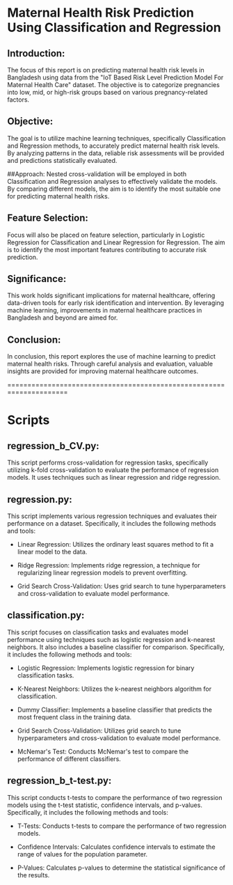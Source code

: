 #  Maternal Health Risk Prediction Using Classification and Regression

## Introduction:
The focus of this report is on predicting maternal health risk levels in Bangladesh using data from the "IoT Based Risk Level Prediction Model For Maternal Health Care" dataset. The objective is to categorize pregnancies into low, mid, or high-risk groups based on various pregnancy-related factors.

## Objective:
The goal is to utilize machine learning techniques, specifically Classification and Regression methods, to accurately predict maternal health risk levels. By analyzing patterns in the data, reliable risk assessments will be provided and predictions statistically evaluated.

##Approach:
Nested cross-validation will be employed in both Classification and Regression analyses to effectively validate the models. By comparing different models, the aim is to identify the most suitable one for predicting maternal health risks.

## Feature Selection:
Focus will also be placed on feature selection, particularly in Logistic Regression for Classification and Linear Regression for Regression. The aim is to identify the most important features contributing to accurate risk prediction.

## Significance:
This work holds significant implications for maternal healthcare, offering data-driven tools for early risk identification and intervention. By leveraging machine learning, improvements in maternal healthcare practices in Bangladesh and beyond are aimed for.

## Conclusion:
In conclusion, this report explores the use of machine learning to predict maternal health risks. Through careful analysis and evaluation, valuable insights are provided for improving maternal healthcare outcomes.



=====================================================================



# Scripts

## regression_b_CV.py: 
This script performs cross-validation for regression tasks, specifically utilizing k-fold cross-validation to evaluate the performance of regression models. It uses techniques such as linear regression and ridge regression.

## regression.py: 
This script implements various regression techniques and evaluates their performance on a dataset. Specifically, it includes the following methods and tools:

* Linear Regression: Utilizes the ordinary least squares method to fit a linear model to the data.

* Ridge Regression: Implements ridge regression, a technique for regularizing linear regression models to prevent overfitting.

* Grid Search Cross-Validation: Uses grid search to tune hyperparameters and cross-validation to evaluate model performance.


## classification.py: 
This script focuses on classification tasks and evaluates model performance using techniques such as logistic regression and k-nearest neighbors. It also includes a baseline classifier for comparison. Specifically, it includes the following methods and tools:

* Logistic Regression: Implements logistic regression for binary classification tasks.

* K-Nearest Neighbors: Utilizes the k-nearest neighbors algorithm for classification.

* Dummy Classifier: Implements a baseline classifier that predicts the most frequent class in the training data.

* Grid Search Cross-Validation: Utilizes grid search to tune hyperparameters and cross-validation to evaluate model performance.

* McNemar's Test: Conducts McNemar's test to compare the performance of different classifiers.


## regression_b_t-test.py: 
This script conducts t-tests to compare the performance of two regression models using the t-test statistic, confidence intervals, and p-values. Specifically, it includes the following methods and tools:

* T-Tests: Conducts t-tests to compare the performance of two regression models.

* Confidence Intervals: Calculates confidence intervals to estimate the range of values for the population parameter.

* P-Values: Calculates p-values to determine the statistical significance of the results.

